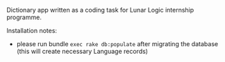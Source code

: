 Dictionary app written as a coding task for Lunar Logic internship programme.

Installation notes:
* please run bundle `exec rake db:populate` after migrating the database (this will create necessary Language records)
